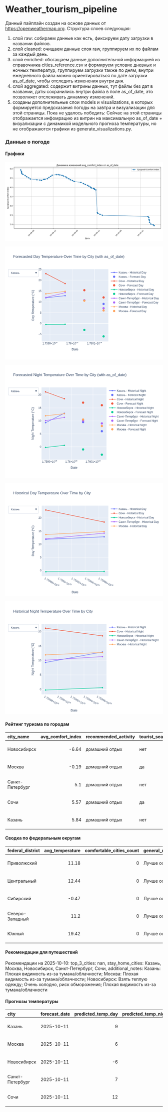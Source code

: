 # Weather_tourism_pipeline
Данный пайплайн создан на основе данных от https://openweathermap.org.
Структура слоев следующая:
  1) слой raw: 
  собираем данные как есть, фиксируем дату загрузки в названии файлов.
  2) слой cleaned:
  очищаем данные слоя raw, группируем их по файлам за каждый день.
  3) слой enriched:
  обогащаем данные дополнительной информацией из справочника cities_reference.csv и формируем условие дневных и ночных температур,
  группируем загрузки также по дням, внутри ежедневного файла можно ориентироваться по дате загрузки as_of_date, чтобы отследить изменения внутри дня.
  4) слой aggregated:
   содержит витрины данных, тут файлы без дат в названии, даты сохранились внутри файла в поле as_of_date, это позволняет отслеживать динамику изменений.
  6) созданы дополнительные слои models и visualizations, в которых формируется предсказания погоды на завтра и визуализации для этой страницы.
  Пока не удалось победить: Сейчас на этой страницы отображается инфомрацию из витрин на максимальную as_of_date + визуализации с динамикой модельного прогноза температуры, 
  но не отображаются графики из generate_visualizations.py.
<!-- WEATHER DATA START -->
### Данные о погоде

#### Графики
![Comfort Index Trend](data/visualizations/comfort_index_trend.png)

![Forecasted Day Temperature](data/visualizations/forecasted_day_temperature.png)

![Forecasted Night Temperature](data/visualizations/forecasted_night_temperature.png)

![Historical Day Temperature](data/visualizations/historical_day_temperature.png)

![Historical Night Temperature](data/visualizations/historical_night_temperature.png)

#### Рейтинг туризма по городам
| city_name       |   avg_comfort_index | recommended_activity   | tourist_season_match   | tourism_season   | tour_recommendation       | as_of_date          |
|:----------------|--------------------:|:-----------------------|:-----------------------|:-----------------|:--------------------------|:--------------------|
| Новосибирск     |               -6.64 | домашний отдых         | нет                    | Июнь-Август      | домашний отдых вне сезона | 2025-10-10 19:26:00 |
| Москва          |               -0.19 | домашний отдых         | да                     | Круглогодично    | домашний отдых в сезон    | 2025-10-10 19:26:00 |
| Санкт-Петербург |                5.1  | домашний отдых         | нет                    | Май-Сентябрь     | домашний отдых вне сезона | 2025-10-10 19:26:00 |
| Сочи            |                5.57 | домашний отдых         | да                     | Май-Октябрь      | домашний отдых в сезон    | 2025-10-10 19:26:00 |
| Казань          |                5.84 | домашний отдых         | нет                    | Май-Сентябрь     | домашний отдых вне сезона | 2025-10-10 19:26:00 |

#### Сводка по федеральным округам
| federal_district   |   avg_temperature |   comfortable_cities_count | general_recommendation   | as_of_date          |
|:-------------------|------------------:|---------------------------:|:-------------------------|:--------------------|
| Приволжский        |             11.18 |                          0 | Лучше остаться дома      | 2025-10-10 19:26:00 |
| Центральный        |             12.44 |                          0 | Лучше остаться дома      | 2025-10-10 19:26:00 |
| Сибирский          |             -0.47 |                          0 | Лучше остаться дома      | 2025-10-10 19:26:00 |
| Северо-Западный    |             11.2  |                          0 | Лучше остаться дома      | 2025-10-10 19:26:00 |
| Южный              |             19.42 |                          0 | Лучше остаться дома      | 2025-10-10 19:26:00 |

#### Рекомендации для путешествий
Рекомендации на 2025-10-10: top_3_cities: nan, stay_home_cities: Казань, Москва, Новосибирск, Санкт-Петербург, Сочи, additional_notes: Казань: Плохая видимость из-за тумана/облачности; Москва: Плохая видимость из-за тумана/облачности; Новосибирск: Взять теплую одежду; Очень холодно, риск обморожения; Плохая видимость из-за тумана/облачности

#### Прогнозы температуры
| city            | forecast_date   |   predicted_temp_day |   predicted_temp_night | model_type       | as_of_date          |
|:----------------|:----------------|---------------------:|-----------------------:|:-----------------|:--------------------|
| Казань          | 2025-10-11      |                    9 |                      6 | LinearRegression | 2025-10-10 19:26:14 |
| Москва          | 2025-10-11      |                    6 |                      8 | LinearRegression | 2025-10-10 19:26:14 |
| Новосибирск     | 2025-10-11      |                   -6 |                     -3 | LinearRegression | 2025-10-10 19:26:14 |
| Санкт-Петербург | 2025-10-11      |                    7 |                      9 | LinearRegression | 2025-10-10 19:26:14 |
| Сочи            | 2025-10-11      |                   12 |                     16 | LinearRegression | 2025-10-10 19:26:14 |


<!-- WEATHER DATA END -->
